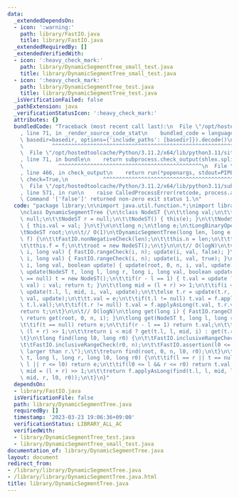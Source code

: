 ```yaml
---
data:
  _extendedDependsOn:
  - icon: ':warning:'
    path: library/FastIO.java
    title: library/FastIO.java
  _extendedRequiredBy: []
  _extendedVerifiedWith:
  - icon: ':heavy_check_mark:'
    path: library/DynamicSegmentTree_small_test.java
    title: library/DynamicSegmentTree_small_test.java
  - icon: ':heavy_check_mark:'
    path: library/DynamicSegmentTree_test.java
    title: library/DynamicSegmentTree_test.java
  _isVerificationFailed: false
  _pathExtension: java
  _verificationStatusIcon: ':heavy_check_mark:'
  attributes: {}
  bundledCode: "Traceback (most recent call last):\n  File \"/opt/hostedtoolcache/Python/3.11.2/x64/lib/python3.11/site-packages/onlinejudge_verify/documentation/build.py\"\
    , line 71, in _render_source_code_stat\n    bundled_code = language.bundle(stat.path,\
    \ basedir=basedir, options={'include_paths': [basedir]}).decode()\n          \
    \         ^^^^^^^^^^^^^^^^^^^^^^^^^^^^^^^^^^^^^^^^^^^^^^^^^^^^^^^^^^^^^^^^^^^^^^^^^^^^^^^^^\n\
    \  File \"/opt/hostedtoolcache/Python/3.11.2/x64/lib/python3.11/site-packages/onlinejudge_verify/languages/user_defined.py\"\
    , line 71, in bundle\n    return subprocess.check_output(shlex.split(command))\n\
    \           ^^^^^^^^^^^^^^^^^^^^^^^^^^^^^^^^^^^^^^^^^^^^^\n  File \"/opt/hostedtoolcache/Python/3.11.2/x64/lib/python3.11/subprocess.py\"\
    , line 466, in check_output\n    return run(*popenargs, stdout=PIPE, timeout=timeout,\
    \ check=True,\n           ^^^^^^^^^^^^^^^^^^^^^^^^^^^^^^^^^^^^^^^^^^^^^^^^^^^^^^^^^\n\
    \  File \"/opt/hostedtoolcache/Python/3.11.2/x64/lib/python3.11/subprocess.py\"\
    , line 571, in run\n    raise CalledProcessError(retcode, process.args,\nsubprocess.CalledProcessError:\
    \ Command '['false']' returned non-zero exit status 1.\n"
  code: "package library;\n\nimport java.util.function.*;\nimport library.FastIO;\n\
    \nclass DynamicSegmentTree {\n\tclass NodeST {\n\t\tlong val;\n\t\tNodeST l =\
    \ null;\n\t\tNodeST r = null;\n\t\tNodeST() { this(e); }\n\t\tNodeST(long val)\
    \ { this.val = val; }\n\t}\n\n\tlong n;\n\tlong e;\n\tLongBinaryOperator f;\n\n\
    \tNodeST root;\n\n\t// O(1)\n\tDynamicSegmentTree(long len, long e, LongBinaryOperator\
    \ f) {\n\t\tFastIO.nonNegativeCheck(len);\n\t\tthis.n = len;\n\t\tthis.e = e;\n\
    \t\tthis.f = f;\n\t\troot = new NodeST();\n\t}\n\n\t// O(logN)\n\tvoid set(long\
    \ i, long val) { FastIO.rangeCheck(i, n); update(i, val, false); }\n\tvoid update(long\
    \ i, long val) { FastIO.rangeCheck(i, n); update(i, val, true); }\n\tvoid update(long\
    \ i, long val, boolean update) { update(root, 0, n, i, val, update); }\n\tNodeST\
    \ update(NodeST t, long l, long r, long i, long val, boolean update) {\n\t\tif(t\
    \ == null) t = new NodeST();\n\t\tif(r - l == 1) { t.val = update ? f.applyAsLong(t.val,\
    \ val) : val; return t; }\n\t\tlong mid = (l + r) >> 1;\n\t\tif(i < mid) t.l =\
    \ update(t.l, l, mid, i, val, update);\n\t\telse t.r = update(t.r, mid, r, i,\
    \ val, update);\n\t\tt.val = e;\n\t\tif(t.l != null) t.val = f.applyAsLong(t.val,\
    \ t.l.val);\n\t\tif(t.r != null) t.val = f.applyAsLong(t.val, t.r.val);\n\t\t\
    return t;\n\t}\n\n\t// O(logN)\n\tlong get(long i) { FastIO.rangeCheck(i, n);\
    \ return get(root, 0, n, i); }\n\tlong get(NodeST t, long l, long r, long i) {\n\
    \t\tif(t == null) return e;\n\t\tif(r - l == 1) return t.val;\n\t\tlong mid =\
    \ (l + r) >> 1;\n\t\treturn i < mid ? get(t.l, l, mid, i) : get(t.r, mid, r, i);\n\
    \t}\n\tlong find(long l0, long r0) {\n\t\tFastIO.inclusiveRangeCheck(l0, n);\n\
    \t\tFastIO.inclusiveRangeCheck(r0, n);\n\t\tFastIO.assertion(l0 <= r0, \"l is\
    \ larger than r.\");\n\t\treturn find(root, 0, n, l0, r0);\n\t}\n\tlong find(NodeST\
    \ t, long l, long r, long l0, long r0) {\n\t\tif(l == r || t == null || r0 <=\
    \ l || r <= l0) return e;\n\t\tif(l0 <= l && r <= r0) return t.val;\n\t\tlong\
    \ mid = (l + r) >> 1;\n\t\treturn f.applyAsLong(find(t.l, l, mid, l0, r0), find(t.r,\
    \ mid, r, l0, r0));\n\t}\n}"
  dependsOn:
  - library/FastIO.java
  isVerificationFile: false
  path: library/DynamicSegmentTree.java
  requiredBy: []
  timestamp: '2023-03-23 19:06:36+09:00'
  verificationStatus: LIBRARY_ALL_AC
  verifiedWith:
  - library/DynamicSegmentTree_test.java
  - library/DynamicSegmentTree_small_test.java
documentation_of: library/DynamicSegmentTree.java
layout: document
redirect_from:
- /library/library/DynamicSegmentTree.java
- /library/library/DynamicSegmentTree.java.html
title: library/DynamicSegmentTree.java
---
```

